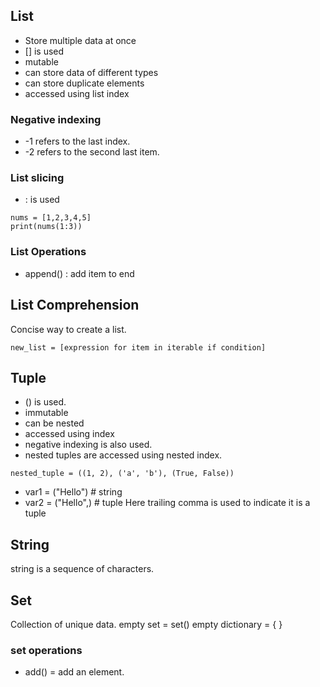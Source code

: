 ## List
* Store multiple data at once
* [] is used
* mutable
* can store data of different types
* can store duplicate elements
* accessed using list index


### Negative indexing
* -1 refers to the last index.
* -2 refers to the second last item.

### List slicing
* : is used
```
nums = [1,2,3,4,5]
print(nums(1:3))
```
### List Operations
* append() : add item to end

## List Comprehension
Concise way to create a list.
```
new_list = [expression for item in iterable if condition]
```

## Tuple
* () is  used.
* immutable
* can be nested  
* accessed using index
* negative indexing is also used.
* nested tuples are accessed using nested index.

```
nested_tuple = ((1, 2), ('a', 'b'), (True, False))
```
* var1 = ("Hello") # string
* var2 = ("Hello",) # tuple
Here trailing comma is used to indicate it is a tuple



## String
string is  a sequence of characters.




## Set
Collection of unique data.
empty set = set()
empty dictionary = { }

### set operations
* add() = add an element.